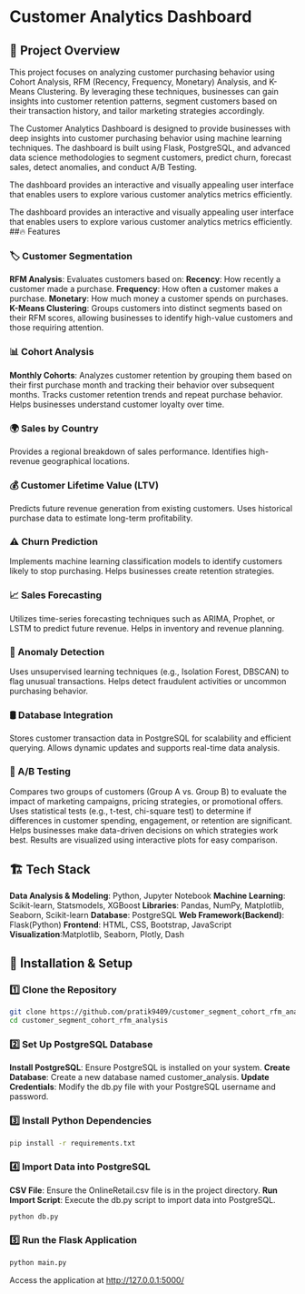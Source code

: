 # Customer Analytics Dashboard
## 📌 Project Overview
This project focuses on analyzing customer purchasing behavior using Cohort Analysis, RFM (Recency, Frequency, Monetary) Analysis, and K-Means Clustering. By leveraging these techniques, businesses can gain insights into customer retention patterns, segment customers based on their transaction history, and tailor marketing strategies accordingly.

The Customer Analytics Dashboard is designed to provide businesses with deep insights into customer purchasing behavior using machine learning techniques. The dashboard is built using Flask, PostgreSQL, and advanced data science methodologies to segment customers, predict churn, forecast sales, detect anomalies, and conduct A/B Testing.

The dashboard provides an interactive and visually appealing user interface that enables users to explore various customer analytics metrics efficiently.

The dashboard provides an interactive and visually appealing user interface that enables users to explore various customer analytics metrics efficiently.
##🔥 Features
### 🏷 Customer Segmentation
**RFM Analysis**: Evaluates customers based on:
  **Recency**: How recently a customer made a purchase.
  **Frequency**: How often a customer makes a purchase.
  **Monetary**: How much money a customer spends on purchases.
  **K-Means Clustering**: Groups customers into distinct segments based on their RFM scores, allowing businesses to identify high-value customers and those requiring                           attention.
### 📊 Cohort Analysis
**Monthly Cohorts**: Analyzes customer retention by grouping them based on their first purchase month and tracking their behavior over subsequent months. 
                     Tracks customer retention trends and repeat purchase behavior. 
                     Helps businesses understand customer loyalty over time.

### 🌍 Sales by Country
Provides a regional breakdown of sales performance.
Identifies high-revenue geographical locations.

### 💰 Customer Lifetime Value (LTV)
Predicts future revenue generation from existing customers.
Uses historical purchase data to estimate long-term profitability.

### ⚠️ Churn Prediction
Implements machine learning classification models to identify customers likely to stop purchasing.
Helps businesses create retention strategies.

### 📈 Sales Forecasting
Utilizes time-series forecasting techniques such as ARIMA, Prophet, or LSTM to predict future revenue.
Helps in inventory and revenue planning.

### 🚨 Anomaly Detection
Uses unsupervised learning techniques (e.g., Isolation Forest, DBSCAN) to flag unusual transactions.
Helps detect fraudulent activities or uncommon purchasing behavior.

### 🛢 Database Integration
Stores customer transaction data in PostgreSQL for scalability and efficient querying.
Allows dynamic updates and supports real-time data analysis.

### 🧪 A/B Testing
Compares two groups of customers (Group A vs. Group B) to evaluate the impact of marketing campaigns, pricing strategies, or promotional offers.
Uses statistical tests (e.g., t-test, chi-square test) to determine if differences in customer spending, engagement, or retention are significant.
Helps businesses make data-driven decisions on which strategies work best.
Results are visualized using interactive plots for easy comparison.


## 🏗 Tech Stack
**Data Analysis & Modeling**: Python, Jupyter Notebook
**Machine Learning**: Scikit-learn, Statsmodels, XGBoost
**Libraries**: Pandas, NumPy, Matplotlib, Seaborn, Scikit-learn
**Database**: PostgreSQL
**Web Framework(Backend)**: Flask(Python)
**Frontend**: HTML, CSS, Bootstrap, JavaScript
**Visualization**:Matplotlib, Seaborn, Plotly, Dash

## 🚀 Installation & Setup
### 1️⃣ Clone the Repository

```bash
git clone https://github.com/pratik9409/customer_segment_cohort_rfm_analysis.git
cd customer_segment_cohort_rfm_analysis
```
### 2️⃣ Set Up PostgreSQL Database
**Install PostgreSQL**: Ensure PostgreSQL is installed on your system.
**Create Database**: Create a new database named customer_analysis.
**Update Credentials**: Modify the db.py file with your PostgreSQL username and password.
### 3️⃣ Install Python Dependencies
```bash
pip install -r requirements.txt
```

### 4️⃣ Import Data into PostgreSQL
**CSV File**: Ensure the OnlineRetail.csv file is in the project directory.
**Run Import Script**: Execute the db.py script to import data into PostgreSQL.
```bash
python db.py
```
### 5️⃣ Run the Flask Application
```bash
python main.py
```
Access the application at http://127.0.0.1:5000/


